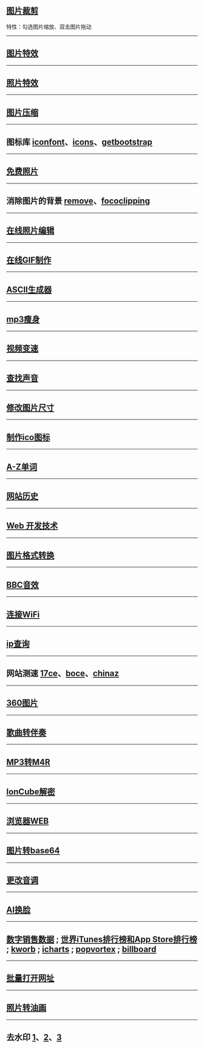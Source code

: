 ## [图片裁剪](https://jiobxn.github.io/%E5%9B%BE%E7%89%87%E8%A3%81%E5%89%AA/)
特性：勾选图片缩放、双击图片拖动

****

## [图片特效](https://photomosh.com/)

****

## [照片特效](https://photofunia.com/cn/)

****

## [图片压缩](https://www.bejson.com/ui/compress_img/)

****

## 图标库 [iconfont](https://www.iconfont.cn/)、[icons](https://icon-icons.com/)、[getbootstrap](https://icons.getbootstrap.com/)

****

## [免费照片](https://librestock.com/)

****

## 消除图片的背景 [remove](https://www.remove.bg/zh)、[fococlipping](https://www.fococlipping.com/)

****

## [在线照片编辑](https://www.photopea.com/)

****

## [在线GIF制作](https://ezgif.com/)

****

## [ASCII生成器](https://ascii-generator.site/)

****

## [mp3瘦身](https://online-audio-converter.com/cn/)

****

## [视频变速](https://www.apowersoft.cn/adjust-video-speed)

****

## [查找声音](https://www.findsounds.com/)

****

## [修改图片尺寸](https://www.sojson.com/image/change.html)

****

## [制作ico图标](http://www.bitbug.net/)

****

## [A-Z单词](http://www.aerchi.com/tool/danci/)

****

## [网站历史](https://web.archive.org/)

****

## [Web 开发技术](https://developer.mozilla.org/zh-CN/docs/Web)

****

## [图片格式转换](https://cloudconvert.com/)

****

## [BBC音效](https://sound-effects.bbcrewind.co.uk/)

****

## [连接WiFi](https://wificard.io/)


****

## [ip查询](https://ip.zxinc.org/api.php?type=js&ip=1.1.1.1)

****

## 网站测速 [17ce](https://www.17ce.com/)、[boce](https://www.boce.com/)、[chinaz](http://tool.chinaz.com/)

****

## [360图片](https://airpano.org.cn/)

<!-- ## [18+](https://theporndude.com/zh) -->

****

## [歌曲转伴奏](https://www.edityouraudio.com/zh-Hans/)

****

## [MP3转M4R](https://ringtonemaker.com/zh/)

****

## [IonCube解密](https://easytoyou.eu/)

****

## [浏览器WEB](https://hs.etherdream.com/)

****

## [图片转base64](https://codebeautify.org/image-to-base64-converter)

****

## [更改音调](https://vocalremover.org/zh/)

****

## [AI换脸](https://faceswapper.ai/)

****

## [数字销售数据](http://www.digitalsalesdata.com/diydsd.php) ; [世界iTunes排行榜和App Store排行榜](https://itopchart.com/) ; [kworb](https://kworb.net/charts/) ; [icharts](https://www.icharts.co.za/us/music/topsongs) ; [popvortex](https://www.popvortex.com/music/charts/) ; [billboard](https://www.billboard.com/) 

****

## [批量打开网址](http://www.openurls.com.cn/)

****

## [照片转油画](https://nffp.dogged.cn/)

****

## 去水印 [1](https://www.magiceraser.io/)、[2](https://theinpaint.com/)、[3](https://remover.zmo.ai/)
